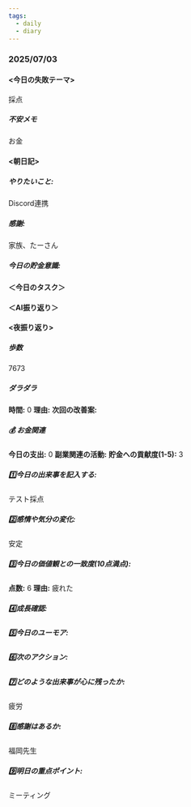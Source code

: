```yaml
---
tags:
  - daily
  - diary
---
```

### 2025/07/03

#### <今日の失敗テーマ>
採点
##### 不安メモ
お金
#### <朝日記>
##### やりたいこと: 
Discord連携
##### 感謝: 
家族、たーさん
##### 今日の貯金意識: 

#### ＜今日のタスク＞

#### ＜AI振り返り＞

#### <夜振り返り>
##### 歩数
7673
##### ダラダラ
**時間:** 0
**理由:** 
**次回の改善案:** 

##### 💰 お金関連
**今日の支出:** 0
**副業関連の活動:** 
**貯金への貢献度(1-5):** 
3
##### 1️⃣今日の出来事を記入する: 
テスト採点
##### 2️⃣感情や気分の変化: 
安定
##### 3️⃣今日の価値観との一致度(10点満点): 
**点数:** 6
**理由:** 疲れた

##### 4️⃣成長確認: 

##### 5️⃣今日のユーモア: 

##### 6️⃣次のアクション: 

##### 7️⃣どのような出来事が心に残ったか: 
疲労
##### 8️⃣感謝はあるか:
福岡先生
##### 9️⃣明日の重点ポイント:
ミーティング